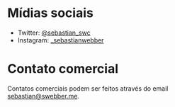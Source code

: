 # Mídias sociais

- Twitter: [@sebastian_swc](https://twitter.com/sebastian_swc)
- Instagram: [_sebastianwebber](https://www.instagram.com/_sebastianwebber/)

# Contato comercial

Contatos comerciais podem ser feitos através do email [sebastian@swebber.me](mailto:sebastian@swebber.me).